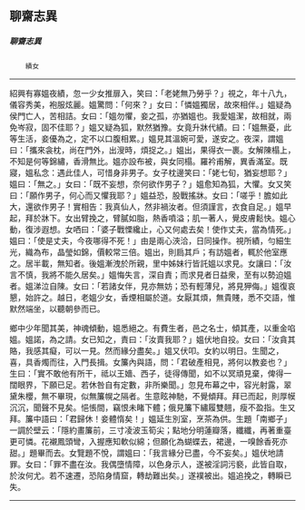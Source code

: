 

## 聊齋志異

##### 聊齋志異
　　`績女`

* * *

紹興有寡媼夜績，忽一少女推扉入，笑曰：「老姥無乃勞乎？」視之，年十八九，儀容秀美，袍服炫麗。媼驚問：「何來？」女曰：「憐媼獨居，故來相伴。」媼疑為侯門亡人，苦相詰。女曰：「媼勿懼，妾之孤，亦猶媼也。我愛媼潔，故相就，兩免岑寂，固不佳耶？」媼又疑為狐，默然猶豫。女竟升牀代績。曰：「媼無憂，此等生活，妾優為之，定不以口腹相累。」媼見其溫婉可愛，遂安之。夜深，謂媼曰：「攜來衾枕，尚在門外，出溲時，煩捉之。」媼出，果得衣一裹。女解陳榻上，不知是何等錦繡，香滑無比。媼亦設布被，與女同榻。羅衿甫解，異香滿室。既寢，媼私念：遇此佳人，可惜身非男子。女子枕邊笑曰：「姥七旬，猶妄想耶？」媼曰：「無之。」女曰：「既不妄想，奈何欲作男子？」媼愈知為狐，大懼。女又笑曰：「願作男子，何心而又懼我耶？」媼益恐，股戰搖牀。女曰：「嗟乎！膽如此大，還欲作男子！實相告：我真仙人，然非禍汝者。但須謹言，衣食自足。」媼早起，拜於牀下。女出臂挽之，臂膩如脂，熱香噴溢；肌一著人，覺皮膚鬆快。媼心動，復涉遐想。女哂曰：「婆子戰慄纔止，心又何處去矣！使作丈夫，當為情死。」媼曰：「使是丈夫，今夜哪得不死！」由是兩心浹洽，日同操作。視所績，勻細生光，織為布，晶瑩如錦，價較常三倍。媼出，則扃其戶；有訪媼者，輒於他室應之。居半載，無知者。後媼漸洩於所親，里中姊妹行皆託媼以求見。女讓曰：「汝言不慎，我將不能久居矣。」媼悔失言，深自責；而求見者日益衆，至有以勢迫媼者。媼涕泣自陳。女曰：「若諸女伴，見亦無妨；恐有輕薄兒，將見狎侮。」媼復哀懇，始許之。越日，老媼少女，香煙相屬於道。女厭其煩，無貴賤，悉不交語，惟默然端坐，以聽朝參而已。

鄉中少年聞其美，神魂傾動，媼悉絕之。有費生者，邑之名士，傾其產，以重金啗媼。媼諾，為之請。女已知之，責曰：「汝賣我耶？」媼伏地自投。女曰：「汝貪其賂，我感其癡，可以一見。然而緣分盡矣。」媼又伏叩。女約以明日。生聞之，喜，具香燭而往，入門長揖。女簾內與語，問：「君破產相見，將何以教妾也？」生曰：「實不敢他有所干，祗以王嬙、西子，徒得傳聞，如不以冥頑見棄，俾得一闊眼界，下願已足。若休咎自有定數，非所樂聞。」忽見布幕之中，容光射露，翠黛朱櫻，無不畢現，似無簾幌之隔者。生意眩神馳，不覺傾拜。拜已而起，則厚幙沉沉，聞聲不見矣。悒悵間，竊恨未睹下體；俄見簾下繡履雙翹，瘦不盈指。生又拜。簾中語曰：「君歸休！妾體惰矣！」媼延生別室，烹茶為供。生題「南鄉子」一調於壁云：「隱約畫簾前，三寸凌波玉筍尖；點地分明蓮瓣落，纖纖，再著重臺更可憐。花襯鳳頭彎，入握應知軟似綿；但願化為蝴蝶去，裙邊，一嗅餘香死亦甜。」題畢而去。女覽題不悅，謂媼曰：「我言緣分已盡，今不妄矣。」媼伏地請罪。女曰：「罪不盡在汝。我偶墮情障，以色身示人，遂被淫詞污褻，此皆自取，於汝何尤。若不速遷，恐陷身情窟，轉劫難出矣。」遂襆被出。媼追挽之，轉瞬已失。

* * *

